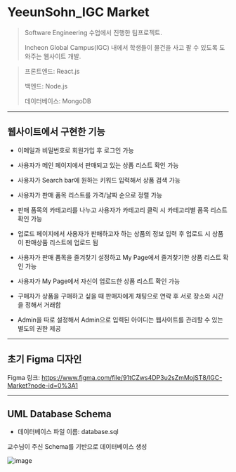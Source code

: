 # YeeunSohn_IGC Market
> Software Engineering 수업에서 진행한 팀프로젝트.
> 
> Incheon Global Campus(IGC) 내에서 학생들이 물건을 사고 팔 수 있도록 도와주는 웹사이트 개발.

> 프론트엔드: React.js
> 
> 백엔드: Node.js
> 
> 데이터베이스: MongoDB

------------------------------------
## 웹사이트에서 구현한 기능
* 이메일과 비밀번호로 회원가입 후 로그인 가능

* 사용자가 메인 페이지에서 판매되고 있는 상품 리스트 확인 가능

* 사용자가 Search bar에 원하는 키워드 입력해서 상품 검색 가능

* 사용자가 판매 품목 리스트를 가격/날짜 순으로 정렬 가능

* 판매 품목의 카테고리를 나누고 사용자가 카테고리 클릭 시 카테고리별 품목 리스트 확인 가능

* 업로드 페이지에서 사용자가 판매하고자 하는 상품의 정보 입력 후 업로드 시 상품이 판매상품 리스트에 업로드 됨

* 사용자가 판매 품목을 즐겨찾기 설정하고 My Page에서 즐겨찾기한 상품 리스트 확인 가능

* 사용자가 My Page에서 자신이 업로드한 상품 리스트 확인 가능

* 구매자가 상품을 구매하고 싶을 때 판매자에게 채팅으로 연락 후 서로 장소와 시간을 정해서 거래함

* Admin을 따로 설정해서 Admin으로 입력된 아이디는 웹사이트를 관리할 수 있는 별도의 권한 제공
-------------------------
## 초기 Figma 디자인

Figma 링크: https://www.figma.com/file/91tCZws4DP3u2sZmMojST8/IGC-Market?node-id=0%3A1

------------------------------
## UML Database Schema
* 데이터베이스 파일 이름: database.sql

교수님이 주신 Schema를 기반으로 데이터베이스 생성

![image](https://user-images.githubusercontent.com/71821196/124680794-1c244600-df02-11eb-8c21-25b72cc8fbcb.png)
